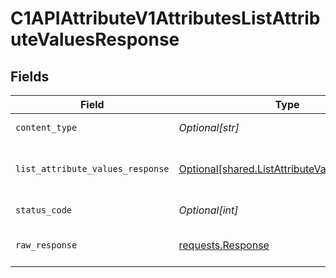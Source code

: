 # C1APIAttributeV1AttributesListAttributeValuesResponse


## Fields

| Field                                                                                                  | Type                                                                                                   | Required                                                                                               | Description                                                                                            |
| ------------------------------------------------------------------------------------------------------ | ------------------------------------------------------------------------------------------------------ | ------------------------------------------------------------------------------------------------------ | ------------------------------------------------------------------------------------------------------ |
| `content_type`                                                                                         | *Optional[str]*                                                                                        | :heavy_check_mark:                                                                                     | HTTP response content type for this operation                                                          |
| `list_attribute_values_response`                                                                       | [Optional[shared.ListAttributeValuesResponse]](undefined/models/shared/listattributevaluesresponse.md) | :heavy_minus_sign:                                                                                     | ListAttributeValuesResponse is the response for listing attribute values for a given AttributeType.    |
| `status_code`                                                                                          | *Optional[int]*                                                                                        | :heavy_check_mark:                                                                                     | HTTP response status code for this operation                                                           |
| `raw_response`                                                                                         | [requests.Response](https://requests.readthedocs.io/en/latest/api/#requests.Response)                  | :heavy_minus_sign:                                                                                     | Raw HTTP response; suitable for custom response parsing                                                |